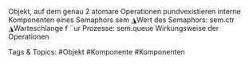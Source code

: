 Objekt, auf dem genau 2 atomare Operationen pundvexistieren
interne Komponenten eines Semaphors sem
◮Wert des Semaphors: sem.ctr
◮Warteschlange f ¨ur Prozesse: sem.queue
Wirkungsweise der Operationen

   Tags & Topics:
   #Objekt
   #Komponente
   #Komponenten